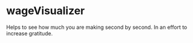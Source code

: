 # wageVisualizer

Helps to see how much you are making second by second. In an effort to increase gratitude.
